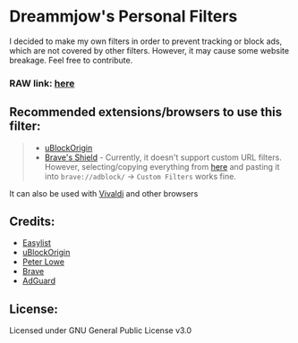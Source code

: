 # Dreammjow's Personal Filters

I decided to make my own filters in order to prevent tracking or block ads, which are not covered by other filters. However, it may cause some website breakage. Feel free to contribute.

### RAW link: [here](https://raw.githubusercontent.com/dreammjow/MyFilters/main/src/filters.txt)

## Recommended extensions/browsers to use this filter:

> * [uBlockOrigin](https://ublockorigin.com/)
> * [Brave's Shield](https://brave.com/download) - Currently, it doesn't support custom URL filters. However, selecting/copying everything from [here](https://raw.githubusercontent.com/dreammjow/MyFilters/main/src/filters.txt) and pasting it into `brave://adblock/` → `Custom Filters` works fine.

It can also be used with [Vivaldi](https://vivaldi.com/download/) and other browsers

## Credits:

* [Easylist](https://github.com/easylist)
* [uBlockOrigin](https://github.com/uBlockOrigin)
* [Peter Lowe](https://pgl.yoyo.org/)
* [Brave](https://github.com/brave)
* [AdGuard](https://github.com/adguard)

## License:
Licensed under GNU General Public License v3.0